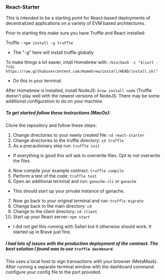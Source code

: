 ### React-Starter

This is intended to be a starting point for React-based deployments of decentralized applications on a variety of EVM based architectures.

Prior to starting this make sure you have Truffle and React installed:

Truffle - ```npm install -g truffle```
  - The "-g" here will install truffle globally

To make things a lot easier, intall Homebrew with: ```/bin/bash -c "$(curl -fsSL https://raw.githubusercontent.com/Homebrew/install/HEAD/install.sh)"```
  - Do this in your terminal.

After Homebrew is installed, install NodeJS: ```brew install node```
(Truffle doesn't play well with the newest versions of NodeJS. There may be some additional configuration to do on your machine.

##### To get started follow these instructions (MacOs):

Clone the repository and follow these steps:

1. Change directories to your newly created file: ```cd react-starter```
2. Change directories to the truffle directory: ```cd truffle```
3. As a precautionary step run: ```truffle init```
  - If everything is good this will ask to overwrite files. Opt to not overwrite the files.
4. Now compile your example contract: ```truffle compile```
5. Perform a test of the code: ```truffle test```
6. Open an additional terminal and run: ```ganache-cli``` or ```ganache```
  - This should start up your private instance of ganache. 
7. Now go back to your original terminal and run: ```truffle migrate```
8. Change back to the main directory: ```cd```
9. Change to the client directory: ```cd client```
10. Start up your React server: ```npm start```
  - I did not get this running with Safari but it otherwise should work. It started up in Brave just fine.

##### I had lots of issues with the production deployment of the contract. The best solution I found was to use ```truffle dashboard```.
This uses a local host to sign transactions with your browser (MetaMask). After running a separate terminal window with the dashboard command configure
your config file to the port provided.
